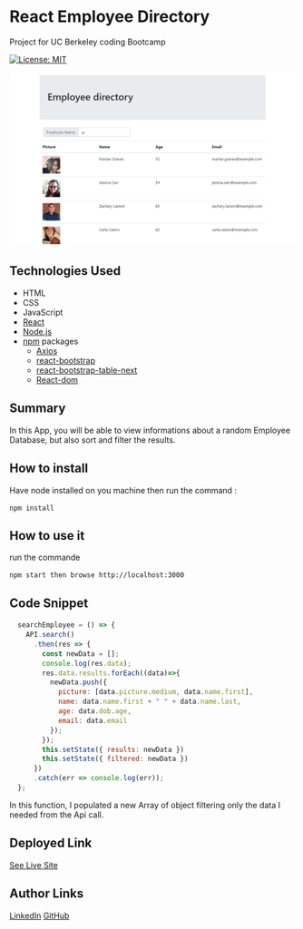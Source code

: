 # React Employee Directory
Project for UC Berkeley coding Bootcamp

[![License: MIT](https://img.shields.io/badge/License-MIT-yellow.svg)](https://opensource.org/licenses/MIT)

![Site](./public/screenshot.png)

## Technologies Used
- HTML
- CSS
- JavaScript
- [React](https://reactjs.org/)
- [Node.js](https://nodejs.org/en/)
- [npm](https://www.npmjs.com/) packages
    - [Axios](https://www.npmjs.com/package/axios)
    - [react-bootstrap](https://www.npmjs.com/package/react-bootstrap)
    - [react-bootstrap-table-next](https://www.npmjs.com/package/react-bootstrap-table-next)
    - [React-dom](https://www.npmjs.com/package/react-dom)


## Summary 
In this App, you will be able to view informations about a random Employee Database, but also sort and filter the results.

## How to install
Have node installed on you machine then run the command :

```
npm install
```

## How to use it

run the commande 

```
npm start then browse http://localhost:3000
```

## Code Snippet  
```Javascript 
  searchEmployee = () => {
    API.search()
      .then(res => {
        const newData = [];
        console.log(res.data);
        res.data.results.forEach((data)=>{
          newData.push({
            picture: [data.picture.medium, data.name.first],
            name: data.name.first + " " + data.name.last,
            age: data.dob.age,
            email: data.email
          });
        });
        this.setState({ results: newData })
        this.setState({ filtered: newData })
      })
      .catch(err => console.log(err));
  };
```
In this function, I populated a new Array of object filtering only the data I needed from the Api call.

## Deployed Link

[See Live Site](https://dylancouzon.github.io/React-EmployeeDirectory/)


## Author Links
[LinkedIn](https://www.linkedin.com/in/dcouzon/)
[GitHub](https://github.com/Dylancouzon)
